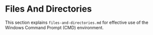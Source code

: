 # Files And Directories

This section explains `files-and-directories.md` for effective use of the Windows Command Prompt (CMD) environment.